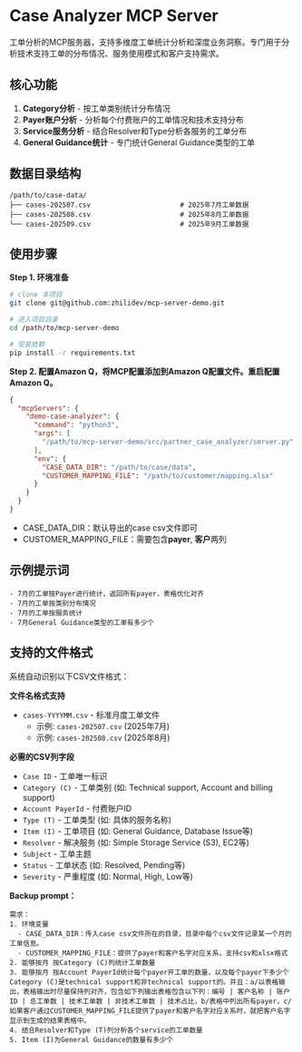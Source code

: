 # Case Analyzer MCP Server 

工单分析的MCP服务器，支持多维度工单统计分析和深度业务洞察。专门用于分析技术支持工单的分布情况、服务使用模式和客户支持需求。

## 核心功能

1. **Category分析** - 按工单类别统计分布情况
2. **Payer账户分析** - 分析每个付费账户的工单情况和技术支持分布
3. **Service服务分析** - 结合Resolver和Type分析各服务的工单分布
4. **General Guidance统计** - 专门统计General Guidance类型的工单


## 数据目录结构

```
/path/to/case-data/
├── cases-202507.csv                      # 2025年7月工单数据
├── cases-202508.csv                      # 2025年8月工单数据
└── cases-202509.csv                      # 2025年9月工单数据
```

## 使用步骤

**Step 1. 环境准备**

```bash
# clone 本项目
git clone git@github.com:zhilidev/mcp-server-demo.git

# 进入项目目录
cd /path/to/mcp-server-demo

# 安装依赖
pip install -r requirements.txt
```

**Step 2. 配置Amazon Q，将MCP配置添加到Amazon Q配置文件。重启配置Amazon Q。**

```json
{
  "mcpServers": {
    "demo-case-analyzer": {
      "command": "python3",
      "args": [
        "/path/to/mcp-server-demo/src/partner_case_analyzer/server.py"
      ],
      "env": {
        "CASE_DATA_DIR": "/path/to/case/data", 
        "CUSTOMER_MAPPING_FILE": "/path/to/customer/mapping.xlsx" 
      }
    }
  }
}
```
- CASE_DATA_DIR：默认导出的case csv文件即可
- CUSTOMER_MAPPING_FILE：需要包含**payer**, **客户**两列

## 示例提示词

```
- 7月的工单按Payer进行统计，返回所有payer，表格优化对齐
- 7月的工单按类别分布情况
- 7月的工单按服务统计
- 7月General Guidance类型的工单有多少个
```


## 支持的文件格式

系统自动识别以下CSV文件格式：

**文件名格式支持**
- `cases-YYYYMM.csv` - 标准月度工单文件
  - 示例: `cases-202507.csv` (2025年7月)
  - 示例: `cases-202508.csv` (2025年8月)

**必需的CSV列字段**
- `Case ID` - 工单唯一标识
- `Category (C)` - 工单类别 (如: Technical support, Account and billing support)
- `Account PayerId` - 付费账户ID
- `Type (T)` - 工单类型 (如: 具体的服务名称)
- `Item (I)` - 工单项目 (如: General Guidance, Database Issue等)
- `Resolver` - 解决服务 (如: Simple Storage Service (S3), EC2等)
- `Subject` - 工单主题
- `Status` - 工单状态 (如: Resolved, Pending等)
- `Severity` - 严重程度 (如: Normal, High, Low等)


**Backup prompt：**
```
需求：
1. 环境变量
  - CASE_DATA_DIR：传入case csv文件所在的目录，目录中每个csv文件记录某一个月的工单信息。
  - CUSTOMER_MAPPING_FILE：提供了payer和客户名字对应关系，支持csv和xlsx格式
2. 能够按月 按Category (C)列统计工单数量
3. 能够按月 按Account PayerId统计每个payer开工单的数量，以及每个payer下多少个Category (C)是technical support和非technical support的。并且：a/以表格输出，表格输出时尽量保持列对齐，包含如下列输出表格包含以下列：编号 | 客户名称 | 账户ID | 总工单数 | 技术工单数 | 非技术工单数 | 技术占比，b/表格中列出所有payer，c/如果客户通过CUSTOMER_MAPPING_FILE提供了payer和客户名字对应关系时，就把客户名字显示到生成的结果表格中。
4. 结合Resolver和Type (T)列分析各个service的工单数量
5. Item (I)为General Guidance的数量有多少个
```